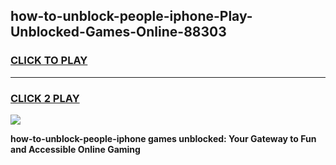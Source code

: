 
## how-to-unblock-people-iphone-Play-Unblocked-Games-Online-88303
<h3>
<a href="https://premium76.site?title=how-to-unblock-people-iphone&ref=25A">CLICK TO PLAY</a></h3>
<hr>

<h3>
<a href="https://premium76.site?title=how-to-unblock-people-iphone&ref=25A">CLICK 2 PLAY</a>
  
</h3>

<a href="https://premium76.site?title=how-to-unblock-people-iphone&ref=25A"><img src="https://clearcache.store/games.png"></a>


**how-to-unblock-people-iphone games unblocked: Your Gateway to Fun and Accessible Online Gaming**
